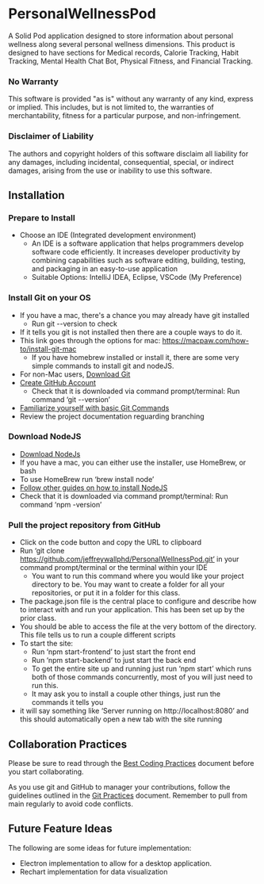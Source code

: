# PersonalWellnessPod
A Solid Pod application designed to store information about personal wellness along several personal wellness dimensions. This product is designed to have sections for Medical records, Calorie Tracking, Habit Tracking, Mental Health Chat Bot, Physical Fitness, and Financial Tracking.

### No Warranty
This software is provided "as is" without any warranty of any kind, express or implied. This includes, but is not limited to, the warranties of merchantability, fitness for a particular purpose, and non-infringement.

### Disclaimer of Liability
The authors and copyright holders of this software disclaim all liability for any damages, including incidental, consequential, special, or indirect damages, arising from the use or inability to use this software.


## Installation
### Prepare to Install
* Choose an IDE (Integrated development environment) 
    - An IDE is a software application that helps programmers develop software code efficiently. It increases developer productivity by combining capabilities such as software editing, building, testing, and packaging in an easy-to-use application
    - Suitable Options: IntelliJ IDEA, Eclipse, VSCode (My Preference)

### Install Git on your OS
* If you have a mac, there's a chance you may already have git installed
    - Run git --version to check
* If it tells you git is not installed then there are a couple ways to do it. 
* This link goes through the options for mac: https://macpaw.com/how-to/install-git-mac
    - If you have homebrew installed or install it, there are some very simple commands to install git and nodeJS. 
* For non-Mac users, [Download Git](https://github.com/git-guides/install-git)
* [Create GitHub Account](https://github.com/join)
    - Check that it is downloaded via command prompt/terminal: Run command ‘git --version’
* [Familiarize yourself with basic Git Commands](https://www.atlassian.com/git/glossary#commands)
* Review the project documentation reguarding branching

### Download NodeJS
* [Download NodeJs](https://nodejs.org/en/download)
* If you have a mac, you can either use the installer, use HomeBrew, or bash 
* To use HomeBrew run ‘brew install node’
* [Follow other guides on how to install NodeJS](https://nodejs.org/en/download/package-manager)
* Check that it is downloaded via command prompt/terminal: Run command ‘npm -version’

### Pull the project repository from GitHub
* Click on the code button and copy the URL to clipboard  
* Run ‘git clone https://github.com/jeffreywallphd/PersonalWellnessPod.git’ in your command prompt/terminal or the terminal within your IDE
    - You want to run this command where you would like your project directory to be. You may want to create a folder for all your repositories, or put it in a folder for this class. 
* The package.json file is the central place to configure and describe how to interact with and run your application. This has been set up by the prior class. 
* You should be able to access the file at the very bottom of the directory. This file tells us to run a couple different scripts
* To start the site:
    - Run ‘npm start-frontend’ to just start the front end
    - Run ‘npm start-backend’ to just start the back end
    - To get the entire site up and running just run ‘npm start’ which runs both of those commands concurrently, most of you will just need to run this.
    - It may ask you to install a couple other things, just run the commands it tells you 
* it will say something like ‘Server running on http://localhost:8080’ and this should automatically open a new tab with the site running

## Collaboration Practices
Please be sure to read through the [Best Coding Practices](BestCodingPractices.md) document before you start collaborating.

As you use git and GitHub to manager your contributions, follow the guidelines outlined in the [Git Practices](GitPractices.md) document. Remember to pull from main regularly to avoid code conflicts.

## Future Feature Ideas
The following are some ideas for future implementation:

* Electron implementation to allow for a desktop application.
* Rechart implementation for data visualization
